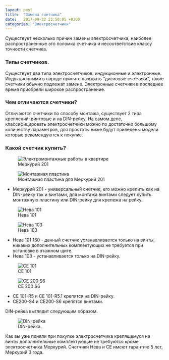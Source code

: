 ```yaml
---
layout: post
title:  "Замена счетчика"
date:   2017-09-22 23:50:05 +0300
categories: "Электросчетчики"
---
```

<p>Существует несколько причин замены электросчетчика, наиболее распространенные это поломка счетчика и несоответствие классу точности счетчика.
<h3>Типы счетчиков.</h3>
<p>Существует два типа электросчетчиков: индукционные и электронные.
Индукционными в народе принято называть "дисковые счетчики", такие счетчики обычно подлежат замене.
Электронные счетчики в последнее время приобрели широкое распространение.</p>
<h3>Чем отличаются счетчики?</h3>
<p>Отличаются счетчики по способу монтажа, существует 2 типа креплений: винтовые и на DIN-рейку.
На самом деле, классифицировать электросчетчики можно по достаточно большому количеству параметров, для простоты ниже будут приведены модели которые рекомендуются к покупке.</p>
<h3>Какой счетчик купить?</h3>
<div class="gallery">
  <figure>
    <img class="center" src="../../../../img/merc201.png" alt="Электромонтажные работы в квартире">
    <figcaption>Меркурий 201</figcaption>
  </figure>
  <figure>
    <img class="center" src="../../../../img/mercplate.png" alt="Монтажная пластина">
    <figcaption>Монтажная пластина для Меркурий 201</figcaption>
  </figure>
</div>
<ul>
  <li>Меркурий 201 - универсальный счетчик, его можно крепить как на DIN-рейку так и винтами, для монтажа винтами следует купить монтажную пластину или DIN-рейку для крепежа на рейку.</li>
</ul>
<div class="gallery">
  <figure>
    <img class="center" src="../../../../img/neva1s0.png" alt="Нева 101">
    <figcaption>Нева 101</figcaption>
  </figure>
  <figure>
  	<img class="center" src="../../../../img/neva103.png" alt="Нева 103">
  	<figcaption>Нева 103</figcaption>
  </figure>
</div>
<ul>
  <li>Нева 101 1S0 - данный счетчик устанавливается только на винты, никаких дополнительных комплектующих не требуется при установке в этажном щите.</li>
  <li>Нева 103 - устанавливается только на DIN-рейку.</li>
</ul>
<div class="gallery">
  <figure>
  	<img class="center" src="../../../../img/ce101.png" alt="CE 101">
  	<figcaption>CE 101</figcaption>
  </figure>
  <figure>
  	<img class="center" src="../../../../img/ce200s6.png" alt="CE 200 S6">
  	<figcaption>CE 200 S6</figcaption>
  </figure>
</div>
<ul>
  <li>CE 101-R5 и CE 101-R5.1 крепятся на DIN-рейку.</li>
  <li>CE200-S4 и CE200-S6 крепятся винтами.</li>
</ul>
<p>DIN-рейка выглядит следующим образом.</p>
<div class="gallery">
  <figure>
    <img class="center" src="../../../../img/DINl.png" alt="DIN-рейка">
    <figcaption> DIN-рейка.</figcaption>
  </figure>
</div>
<p>Как вы уже поняли при покупке электросчетчика крепящемуся на винты дополнительные комплектующие не требуются кроме электросчетчика Меркурий. 
Счетчики Нева и CE имеют гарантию 5 лет, Меркурий 3 года.</p>